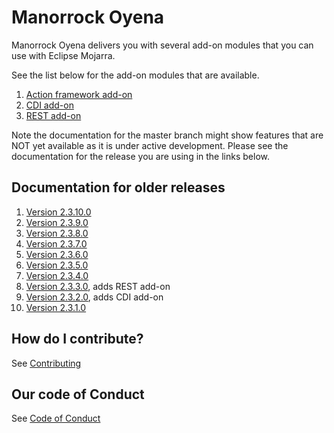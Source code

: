 
# Manorrock Oyena

Manorrock Oyena delivers you with several add-on modules that you can use with
Eclipse Mojarra. 

See the list below for the add-on modules that are available.

1. [Action framework add-on](action/README.md)
2. [CDI add-on](cdi/README.md)
2. [REST add-on](rest/README.md)

Note the documentation for the master branch might show features that are NOT 
yet available as it is under active development. Please see the documentation
for the release you are using in the links below.

## Documentation for older releases

1. [Version 2.3.10.0](https://github.com/manorrock/oyena/tree/v2.3.10.0)
2. [Version 2.3.9.0](https://github.com/manorrock/oyena/tree/v2.3.9.0)
3. [Version 2.3.8.0](https://github.com/manorrock/oyena/tree/v2.3.8.0)
4. [Version 2.3.7.0](https://github.com/manorrock/oyena/tree/v2.3.7.0)
5. [Version 2.3.6.0](https://github.com/manorrock/oyena/tree/v2.3.6.0)
6. [Version 2.3.5.0](https://github.com/manorrock/oyena/tree/v2.3.5.0)
7. [Version 2.3.4.0](https://github.com/manorrock/oyena/tree/v2.3.4.0)
8. [Version 2.3.3.0](https://github.com/manorrock/oyena/tree/v2.3.3.0), adds REST add-on
9. [Version 2.3.2.0](https://github.com/manorrock/oyena/tree/v2.3.2.0), adds CDI add-on
10. [Version 2.3.1.0](https://github.com/manorrock/oyena/tree/v2.3.1.0)

## How do I contribute?

See [Contributing](CONTRIBUTING.md)

## Our code of Conduct

See [Code of Conduct](CODE_OF_CONDUCT.md)
